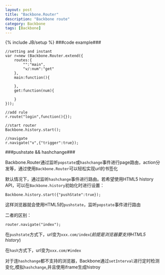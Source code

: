 ```yaml
---
layout: post
title: "Backbone.Router"
description: "Backbone route"
category: Backbone
tags: [Backbone]
---
```

{% include JB/setup %}
###code example###

	//setting and instant
	var r=new (Backbone.Router.extend({
		routes:{
			"":"main",
			"v/:num":"get"
		},
		main:function(){
		
		},
		get:function(num){
		
		}
	}));
	
	//add rule
	r.route("login",function(){});
	
	//start router
	Backbone.history.start();
	
	//navigate
	r.navigate("v",{"trigger":true});
	

###pushstate && hashchange###

 Backbone.Router通过监听`popstate`或`hashchange`事件进行page路由，action分发等，通过使用`Backbone.Router`可以轻松实现url的书签化
 
 
 默认情况下，通过监听`hashchange`事件进行路由。若希望使用HTML5 history API，可以在`Backbone.history`初始化时进行设置：	
 
	Backbone.history.start({"pushState":true});
 
这样浏览器就会使用HTML5的`pushstate`，监听`popstate`事件进行路由

二者的区别：

	router.navigate("index");
	
在`pushstate`方式下，url变为`xxx.com/index`(*前提是浏览器要支持HTML5 history*)

在`hash`方式下，url变为`xxx.com/#index`
	
	
对于连`hashchange`都不支持的浏览器，Backbone通过`setInterval`进行定时检测变化,模拟`hashchange`,并且使用iframe生成histroy





